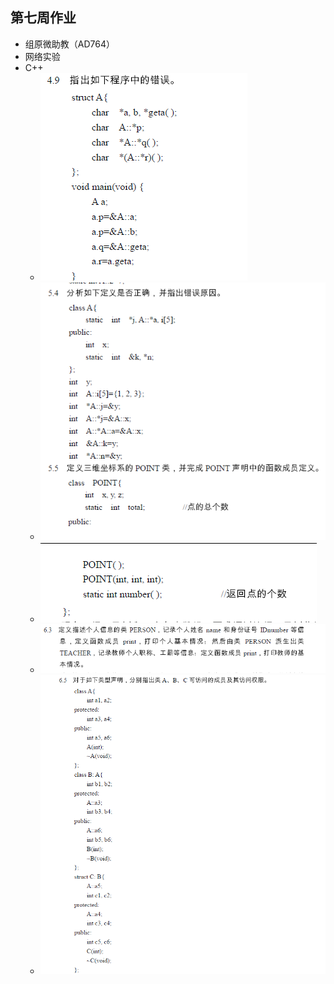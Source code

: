 ## 第七周作业
+ 组原微助教（AD764）
+ 网络实验
+ C++ 
  + ![](https://github.com/HUST-ACM1501/Homework/blob/master/picture/4.9.png?raw=true)
  + ![](https://github.com/HUST-ACM1501/Homework/blob/master/picture/5.4.png?raw=true)
  + ![](https://github.com/HUST-ACM1501/Homework/blob/master/picture/5.5.png?raw=true)
  + ![](https://github.com/HUST-ACM1501/Homework/blob/master/picture/6.3.png?raw=true)
  + ![](https://github.com/HUST-ACM1501/Homework/blob/master/picture/6.5.png?raw=true)
